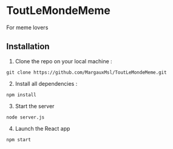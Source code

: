 # ToutLeMondeMeme
For meme lovers

## Installation

1. Clone the repo on your local machine :
```
git clone https://github.com/MargauxMsl/ToutLeMondeMeme.git
```
2. Install all dependencies :
```
npm install
```
3. Start the server
```
node server.js
```
4. Launch the React app
```
npm start
```